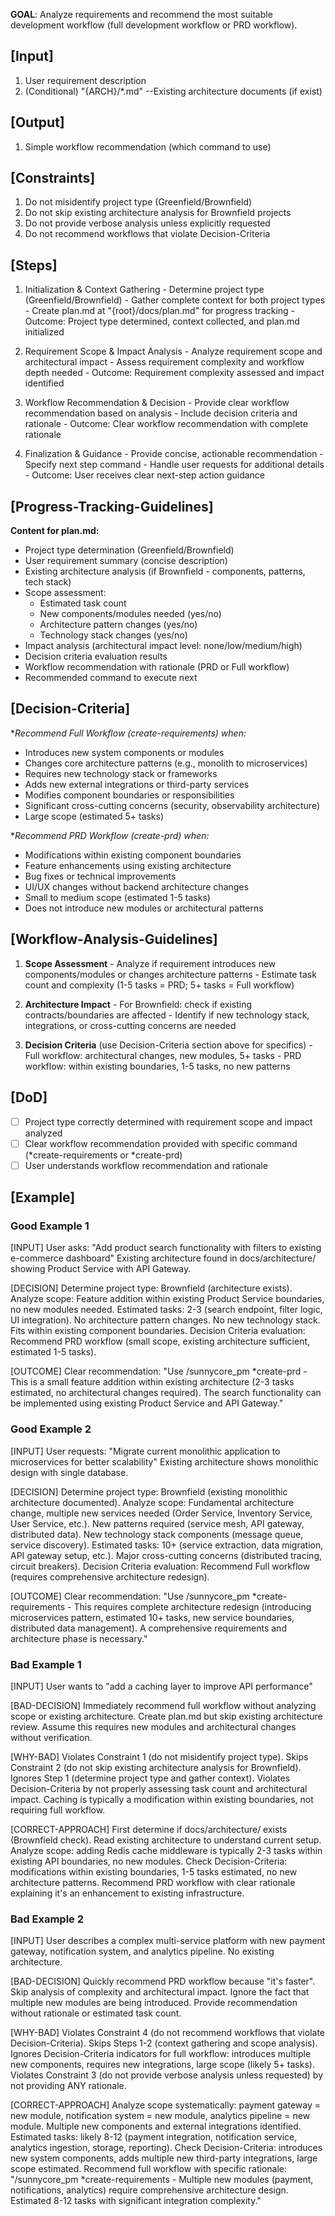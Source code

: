 **GOAL**: Analyze requirements and recommend the most suitable development workflow (full development workflow or PRD workflow).

## [Input]
  1. User requirement description
  2. (Conditional) "{ARCH}/*.md" --Existing architecture documents (if exist)

## [Output]
  1. Simple workflow recommendation (which command to use)
  

## [Constraints]
  1. Do not misidentify project type (Greenfield/Brownfield)
  2. Do not skip existing architecture analysis for Brownfield projects
  3. Do not provide verbose analysis unless explicitly requested
  4. Do not recommend workflows that violate Decision-Criteria

## [Steps]
  1. Initialization & Context Gathering
    - Determine project type (Greenfield/Brownfield)
    - Gather complete context for both project types
    - Create plan.md at "{root}/docs/plan.md" for progress tracking
    - Outcome: Project type determined, context collected, and plan.md initialized

  2. Requirement Scope & Impact Analysis
    - Analyze requirement scope and architectural impact
    - Assess requirement complexity and workflow depth needed
    - Outcome: Requirement complexity assessed and impact identified

  3. Workflow Recommendation & Decision
    - Provide clear workflow recommendation based on analysis
    - Include decision criteria and rationale
    - Outcome: Clear workflow recommendation with complete rationale

  4. Finalization & Guidance
    - Provide concise, actionable recommendation
    - Specify next step command
    - Handle user requests for additional details
    - Outcome: User receives clear next-step action guidance

## [Progress-Tracking-Guidelines]
  **Content for plan.md:**
  - Project type determination (Greenfield/Brownfield)
  - User requirement summary (concise description)
  - Existing architecture analysis (if Brownfield - components, patterns, tech stack)
  - Scope assessment:
    * Estimated task count
    * New components/modules needed (yes/no)
    * Architecture pattern changes (yes/no)
    * Technology stack changes (yes/no)
  - Impact analysis (architectural impact level: none/low/medium/high)
  - Decision criteria evaluation results
  - Workflow recommendation with rationale (PRD or Full workflow)
  - Recommended command to execute next

## [Decision-Criteria]
  **Recommend Full Workflow (*create-requirements) when:**
  - Introduces new system components or modules
  - Changes core architecture patterns (e.g., monolith to microservices)
  - Requires new technology stack or frameworks
  - Adds new external integrations or third-party services
  - Modifies component boundaries or responsibilities
  - Significant cross-cutting concerns (security, observability architecture)
  - Large scope (estimated 5+ tasks)

  **Recommend PRD Workflow (*create-prd) when:**
  - Modifications within existing component boundaries
  - Feature enhancements using existing architecture
  - Bug fixes or technical improvements
  - UI/UX changes without backend architecture changes
  - Small to medium scope (estimated 1-5 tasks)
  - Does not introduce new modules or architectural patterns

## [Workflow-Analysis-Guidelines]
  1. **Scope Assessment**
    - Analyze if requirement introduces new components/modules or changes architecture patterns
    - Estimate task count and complexity (1-5 tasks = PRD; 5+ tasks = Full workflow)
  
  2. **Architecture Impact**
    - For Brownfield: check if existing contracts/boundaries are affected
    - Identify if new technology stack, integrations, or cross-cutting concerns are needed
  
  3. **Decision Criteria** (use Decision-Criteria section above for specifics)
    - Full workflow: architectural changes, new modules, 5+ tasks
    - PRD workflow: within existing boundaries, 1-5 tasks, no new patterns

## [DoD]
  - [ ] Project type correctly determined with requirement scope and impact analyzed
  - [ ] Clear workflow recommendation provided with specific command (*create-requirements or *create-prd)
  - [ ] User understands workflow recommendation and rationale

## [Example]

### Good Example 1
[INPUT]
User asks: "Add product search functionality with filters to existing e-commerce dashboard"
Existing architecture found in docs/architecture/ showing Product Service with API Gateway.

[DECISION]
Determine project type: Brownfield (architecture exists). Analyze scope: Feature addition within existing Product Service boundaries, no new modules needed. Estimated tasks: 2-3 (search endpoint, filter logic, UI integration). No architecture pattern changes. No new technology stack. Fits within existing component boundaries. Decision Criteria evaluation: Recommend PRD workflow (small scope, existing architecture sufficient, estimated 1-5 tasks).

[OUTCOME]
Clear recommendation: "Use /sunnycore_pm *create-prd - This is a small feature addition within existing architecture (2-3 tasks estimated, no architectural changes required). The search functionality can be implemented using existing Product Service and API Gateway."

### Good Example 2
[INPUT]
User requests: "Migrate current monolithic application to microservices for better scalability"
Existing architecture shows monolithic design with single database.

[DECISION]
Determine project type: Brownfield (existing monolithic architecture documented). Analyze scope: Fundamental architecture change, multiple new services needed (Order Service, Inventory Service, User Service, etc.). New patterns required (service mesh, API gateway, distributed data). New technology stack components (message queue, service discovery). Estimated tasks: 10+ (service extraction, data migration, API gateway setup, etc.). Major cross-cutting concerns (distributed tracing, circuit breakers). Decision Criteria evaluation: Recommend Full workflow (requires comprehensive architecture redesign).

[OUTCOME]
Clear recommendation: "Use /sunnycore_pm *create-requirements - This requires complete architecture redesign (introducing microservices pattern, estimated 10+ tasks, new service boundaries, distributed data management). A comprehensive requirements and architecture phase is necessary."

### Bad Example 1
[INPUT]
User wants to "add a caching layer to improve API performance"

[BAD-DECISION]
Immediately recommend full workflow without analyzing scope or existing architecture. Create plan.md but skip existing architecture review. Assume this requires new modules and architectural changes without verification.

[WHY-BAD]
Violates Constraint 1 (do not misidentify project type). Skips Constraint 2 (do not skip existing architecture analysis for Brownfield). Ignores Step 1 (determine project type and gather context). Violates Decision-Criteria by not properly assessing task count and architectural impact. Caching is typically a modification within existing boundaries, not requiring full workflow.

[CORRECT-APPROACH]
First determine if docs/architecture/ exists (Brownfield check). Read existing architecture to understand current setup. Analyze scope: adding Redis cache middleware is typically 2-3 tasks within existing API boundaries, no new modules. Check Decision-Criteria: modifications within existing boundaries, 1-5 tasks estimated, no new architecture patterns. Recommend PRD workflow with clear rationale explaining it's an enhancement to existing infrastructure.

### Bad Example 2
[INPUT]
User describes a complex multi-service platform with new payment gateway, notification system, and analytics pipeline. No existing architecture.

[BAD-DECISION]
Quickly recommend PRD workflow because "it's faster". Skip analysis of complexity and architectural impact. Ignore the fact that multiple new modules are being introduced. Provide recommendation without rationale or estimated task count.

[WHY-BAD]
Violates Constraint 4 (do not recommend workflows that violate Decision-Criteria). Skips Steps 1-2 (context gathering and scope analysis). Ignores Decision-Criteria indicators for full workflow: introduces multiple new components, requires new integrations, large scope (likely 5+ tasks). Violates Constraint 3 (do not provide verbose analysis unless requested) by not providing ANY rationale.

[CORRECT-APPROACH]
Analyze scope systematically: payment gateway = new module, notification system = new module, analytics pipeline = new module. Multiple new components and external integrations identified. Estimated tasks: likely 8-12 (payment integration, notification service, analytics ingestion, storage, reporting). Check Decision-Criteria: introduces new system components, adds multiple new third-party integrations, large scope estimated. Recommend full workflow with specific rationale: "/sunnycore_pm *create-requirements - Multiple new modules (payment, notifications, analytics) require comprehensive architecture design. Estimated 8-12 tasks with significant integration complexity."


